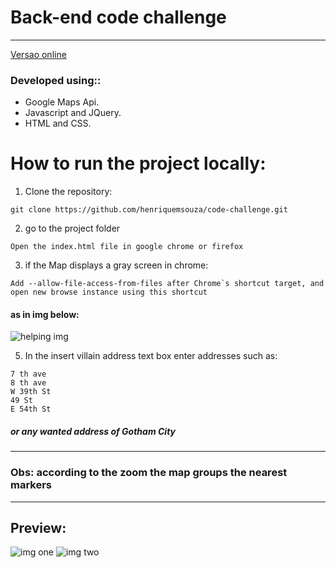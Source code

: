 # Back-end code challenge
***
[Versao  online](http://telzir-vizir.herokuapp.com/ "veja mais")
### Developed using::
* Google Maps Api.
* Javascript and JQuery.
* HTML and CSS.


# How  to run the project locally:
1. Clone the repository:
```
git clone https://github.com/henriquemsouza/code-challenge.git
 ```

2. go to the project folder
 ```
Open the index.html file in google chrome or firefox
 ```
 
3. if the Map displays a gray screen in chrome:
 ```
Add --allow-file-access-from-files after Chrome`s shortcut target, and open new browse instance using this shortcut
 ```
 #### as in img below:
 ![helping img](https://github.com/henriquemsouza/images/blob/master/ch.png?raw=true)

 
 5. In the insert villain address text box enter addresses such as:
 ```
 7 th ave
8 th ave
W 39th St
49 St
E 54th St
 ```
 ##### or any wanted address of Gotham City
***
### Obs: according to the zoom the map groups the nearest markers
***
## Preview:
![img one](https://github.com/henriquemsouza/images/blob/master/bat1.JPG?raw=true)
![img two](https://github.com/henriquemsouza/images/blob/master/bat2.JPG?raw=true)


